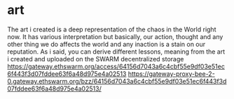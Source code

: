 # art

The art i created is a deep representation of the chaos in the World right now. It has various interpretation but basically, our action, thought and any other thing we do affects the world and any inaction is a stain on our reputation. As i said, you can derive different lessons, meaning from the art i created and uploaded on the SWARM decentralized storage 
https://gateway.ethswarm.org/access/64156d7043a6c4cbf55e9df03e51ec6f443f3d07fddee63f6a48d975e4a02513
https://gateway-proxy-bee-2-0.gateway.ethswarm.org/bzz/64156d7043a6c4cbf55e9df03e51ec6f443f3d07fddee63f6a48d975e4a02513/
